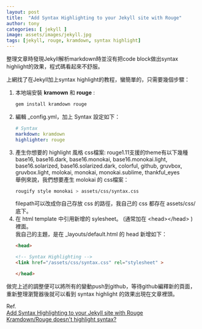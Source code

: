 ```yaml
---
layout: post
title:  "Add Syntax Highlighting to your Jekyll site with Rouge"
author: tony
categories: [ jekyll ]
image: assets/images/jekyll.jpg
tags: [jekyll, rouge, kramdown, syntax highlight]
---
```

整理文章時發現Jekyll解析markdown時並沒有把code block做出syntax highlight的效果，程式碼看起來不舒服。  

上網找了在Jekyll加上syntax highlight的教程，蠻簡單的，只需要幾個步驟：
1. 本地端安裝 **kramown** 和 **rouge** :
    ```bash
    gem install kramdown rouge
    ```
1. 編輯 _config.yml，加上 Syntax 設定如下：
    ```yaml
    # Syntax
    markdown: kramdown
    highlighter: rouge
    ```
3. 產生你想要的 highlight 風格 css檔案: 
    rouge1.11支援的theme有以下幾種   
    base16, base16.dark, base16.monokai, base16.monokai.light, base16.solarized, base16.solarized.dark, colorful, github, gruvbox, gruvbox.light, molokai, monokai, monokai.sublime, thankful_eyes  
    舉例來說，我們想要產生 molokai 的 css檔案：
    ```bash
    rougify style monokai > assets/css/syntax.css
    ```
    filepath可以改成你自己存放 css 的路徑，我自己的 css 都存在 assets/css/ 底下。  
4. 在 html template 中引用新增的 sylesheet。 (通常加在 \<head>\</head> ) 裡面。  
    我自己的主題，是在 _layouts/default.html 的 head 新增如下：
    ```html
    <head>
   
    <!-- Syntax Highlighting -->
    <link href="/assets/css/syntax.css" rel="stylesheet" >

    </head>
    ```
做完上述的調整便可以將所有的變動push到github，等待github編釋新的頁面，重新整理瀏覽器後就可以看到 syntax highlight 的效果出現在文章裡頭。

Ref.  
[Add Syntax Highlighting to your Jekyll site with Rouge](https://bnhr.xyz/2017/03/25/add-syntax-highlighting-to-your-jekyll-site-with-rouge.html)  
[Kramdown/Rouge doesn't highlight syntax?](https://stackoverflow.com/questions/43905103/kramdown-rouge-doesnt-highlight-syntax)  